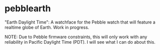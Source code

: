 pebblearth
==========

"Earth Daylight Time": A watchface for the Pebble watch that will feature a realtime globe of Earth. Work in progress.

NOTE: Due to Pebble firmware constraints, this will only work with any reliability in Pacific Daylight Time (PDT). I will see what I can do about this.
